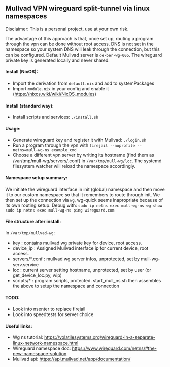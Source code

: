 ## Mullvad VPN wireguard split-tunnel via linux namespaces

Disclaimer: This is a personal project, use at your own risk.

The advantage of this approach is that, once set up, routing a program through
the vpn can be done without root access.
DNS is not set in the namespace so your system DNS will leak through the connection, but this can be configured.
Default Mullvad server is `de-ber-wg-005`.
The wireguard private key is generated locally and never shared.

#### Install (NixOS):

- Import the derivation from `default.nix` and add to systemPackages
- Import `module.nix` in your config and enable it (https://nixos.wiki/wiki/NixOS_modules)

#### Install (standard way):

- Install scripts and services: `./install.sh`

#### Usage:

- Generate wireguard key and register it with Mullvad: `./login.sh`
- Run a program through the vpn with `firejail --noprofile --netns=mull-wg-ns example_cmd`
- Choose a different vpn server by writing its hostname (find them as /var/tmp/mull-wg/servers/<hostname>.conf) in `/var/tmp/mull-wg/loc`. The systemd filesystem watcher will reload the namespace accordingly.

#### Namespace setup summary:

We initiate the wireguard interface in init (global) namespace and then move it to
our custom namespace so that it remembers to route through init.
We then set up the connection via `wg`, wg-quick seems inapropriate because of its own routing setup.
Debug with:
`sudo ip netns exec mull-wg-ns wg show`
`sudo ip netns exec mull-wg-ns ping wireguard.com`

#### File structure after install:
In `/var/tmp/mullvad-wg`:
- key : contains mullvad wg private key for device, root access.
- device_ip : Assigned Mullvad interface ip for current device, root access.
- servers/*.conf : mullvad wg server infos, unprotected, set by mull-wg-serv.service
- loc : current server setting hostname, unprotected, set by user (or get_device_loc.py, wip)
- scripts/* : program scripts, protected.
start_mull_ns.sh then assembles the above to setup the namespace and connection

#### TODO:

- Look into nsenter to replace firejail
- Look into speedtests for server choice

#### Useful links:

- Wg ns tutorial: https://volatilesystems.org/wireguard-in-a-separate-linux-network-namespace.html
- Wireguard namespace doc: https://www.wireguard.com/netns/#the-new-namespace-solution
- Mullvad api: https://api.mullvad.net/app/documentation/